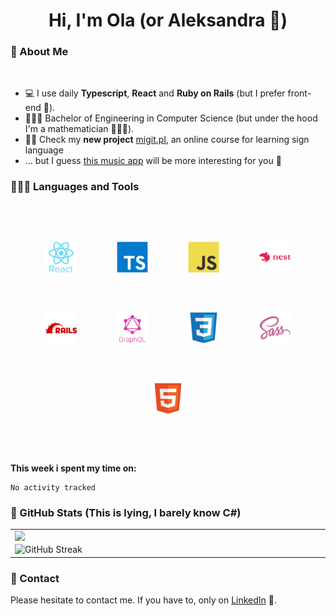 <h1 align="center">Hi, I'm Ola (or Aleksandra 🧐)</h1>

### 💅 About Me

<br/>

- 💻 I use daily **Typescript**, **React** and **Ruby on Rails** (but I prefer front-end 🦄).
- 👩🏻‍🎓 Bachelor of Engineering in Computer Science (but under the hood I'm a mathematician 🦸🏻‍♀️).
- 🤟🏻 Check my **new project** [migit.pl](https://migit.pl/), an online course for learning sign language
- ... but I guess [this music app](https://navyplayer.netlify.app/) will be more interesting for you 🫠 

### 👩🏻‍💻 Languages and Tools

<br/>
<p align="center">

  <img src="https://github.com/devicons/devicon/blob/master/icons/react/react-original-wordmark.svg" alt="react" width='50' style="margin:30px">
  <img src="https://github.com/devicons/devicon/blob/master/icons/typescript/typescript-original.svg" alt="ts" width='50' style="margin:30px">
  <img src="https://github.com/devicons/devicon/blob/master/icons/javascript/javascript-original.svg" alt="js" width='50' style="margin:30px">
  <img src="https://github.com/devicons/devicon/blob/master/icons/nestjs/nestjs-plain-wordmark.svg" alt="nest" width='50' style="margin:30px">
  <img src="https://github.com/devicons/devicon/blob/master/icons/rails/rails-plain-wordmark.svg" alt="rails" width='50' style="margin:30px">
  <img src="https://github.com/devicons/devicon/blob/master/icons/graphql/graphql-plain-wordmark.svg" alt="graphql" width='50' style="margin:30px">
  <img src="https://github.com/devicons/devicon/blob/master/icons/css3/css3-original.svg" alt="css3" width='50' style="margin:30px">
  <img src="https://github.com/devicons/devicon/blob/master/icons/sass/sass-original.svg" alt="sass" width='50' style="margin:30px">
  <img src="https://github.com/devicons/devicon/blob/master/icons/html5/html5-original.svg" alt="html5" width='50' style="margin:30px">

</p>
<br/>

**This week i spent my time on:**

<!--START_SECTION:waka-->

```text
No activity tracked
```

<!--END_SECTION:waka-->

### 🚀 GitHub Stats (This is lying, I barely know C#)

<center>
  <table cellspacing="0" cellpadding="0" style="border:none;">
    <tr>
      <td><img width="500px" align="left" src="https://github-readme-stats.vercel.app/api?username=AleksandraKaminska&show_icons=true&hide_border=true&count_private=true&theme=calm"/></td>
	    <td>
      <img width="300px" align="left" src="https://github-readme-stats.vercel.app/api/top-langs/?username=AleksandraKaminska&show_icons=true&hide_border=true&count_private=true&theme=calm" />
      </td>
    </tr>   
	  <tr><td><img src="https://camo.githubusercontent.com/e5d224eaa5a3280e2ba8f97bc2a8d5b964523bc13bf97d261f4c625fea9e4886/687474703a2f2f6769746875622d726561646d652d73747265616b2d73746174732e6865726f6b756170702e636f6d3f757365723d416c656b73616e6472614b616d696e736b61267468656d653d63616c6d26686964655f626f726465723d7472756526646174655f666f726d61743d6a2532304d25354225323059253544" alt="GitHub Streak" data-canonical-src="http://github-readme-streak-stats.herokuapp.com?user=AleksandraKaminska&amp;theme=calm&amp;hide_border=true&amp;date_format=j%20M%5B%20Y%5D" style="max-width: 100%;"></td>
	  <td></td>
	  </tr>
  </table>
</center>

### 📨 Contact

Please hesitate to contact me. If you have to, only on <a href="https://linkedin.com/in/aleksandra-kamińska">LinkedIn</a> 🙂.
